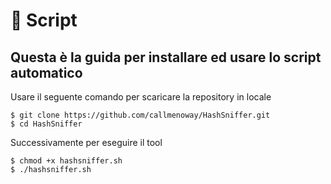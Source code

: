 # 📝 Script

## Questa è la guida per installare ed usare lo script automatico

Usare il seguente comando per scaricare la repository in locale

```
$ git clone https://github.com/callmenoway/HashSniffer.git
$ cd HashSniffer
```

Successivamente per eseguire il tool

```
$ chmod +x hashsniffer.sh
$ ./hashsniffer.sh
```
